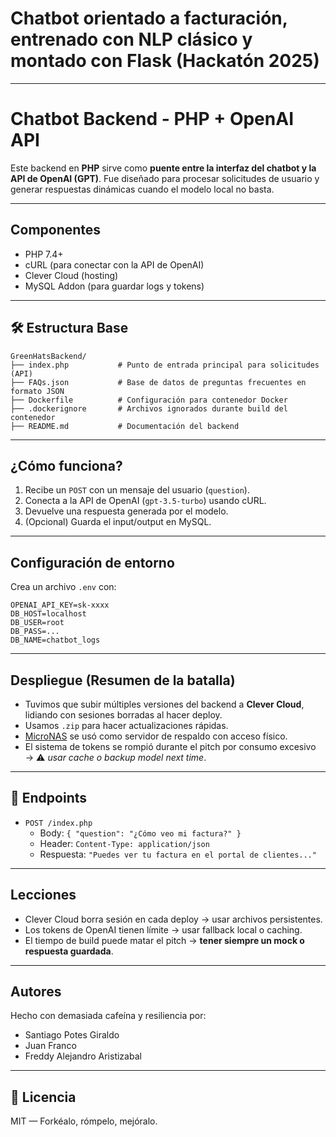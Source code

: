 # Chatbot orientado a facturación, entrenado con NLP clásico y montado con Flask (Hackatón 2025)
---
#  Chatbot Backend - PHP + OpenAI API

Este backend en **PHP** sirve como **puente entre la interfaz del chatbot y la API de OpenAI (GPT)**. Fue diseñado para procesar solicitudes de usuario y generar respuestas dinámicas cuando el modelo local no basta.

---

## Componentes

- PHP 7.4+
- cURL (para conectar con la API de OpenAI)
- Clever Cloud (hosting)
- MySQL Addon (para guardar logs y tokens)


---

## 🛠 Estructura Base

```
GreenHatsBackend/
├── index.php           # Punto de entrada principal para solicitudes (API)
├── FAQs.json           # Base de datos de preguntas frecuentes en formato JSON
├── Dockerfile          # Configuración para contenedor Docker
├── .dockerignore       # Archivos ignorados durante build del contenedor
├── README.md           # Documentación del backend

```

---

##  ¿Cómo funciona?

1. Recibe un `POST` con un mensaje del usuario (`question`).
2. Conecta a la API de OpenAI (`gpt-3.5-turbo`) usando cURL.
3. Devuelve una respuesta generada por el modelo.
4. (Opcional) Guarda el input/output en MySQL.

---

## Configuración de entorno

Crea un archivo `.env` con:

```dotenv
OPENAI_API_KEY=sk-xxxx
DB_HOST=localhost
DB_USER=root
DB_PASS=...
DB_NAME=chatbot_logs
```

---

##  Despliegue (Resumen de la batalla)

- Tuvimos que subir múltiples versiones del backend a **Clever Cloud**, lidiando con sesiones borradas al hacer deploy.
- Usamos `.zip` para hacer actualizaciones rápidas.
- [MicroNAS](https://github.com/SPotes22/MicroNAS-Flask) se usó como servidor de respaldo con acceso físico.
- El sistema de tokens se rompió durante el pitch por consumo excesivo → ⚠️ *usar cache o backup model next time*.

---

## 📡 Endpoints

- `POST /index.php`
  - Body: `{ "question": "¿Cómo veo mi factura?" }`
  - Header: `Content-Type: application/json`
  - Respuesta: `"Puedes ver tu factura en el portal de clientes..."`

---

##  Lecciones

- Clever Cloud borra sesión en cada deploy → usar archivos persistentes.
- Los tokens de OpenAI tienen límite → usar fallback local o caching.
- El tiempo de build puede matar el pitch → **tener siempre un mock o respuesta guardada**.

---

##  Autores

Hecho con demasiada cafeína y resiliencia por:

- Santiago Potes Giraldo
- Juan Franco
- Freddy Alejandro Aristizabal

---

## 📜 Licencia

MIT — Forkéalo, rómpelo, mejóralo.
